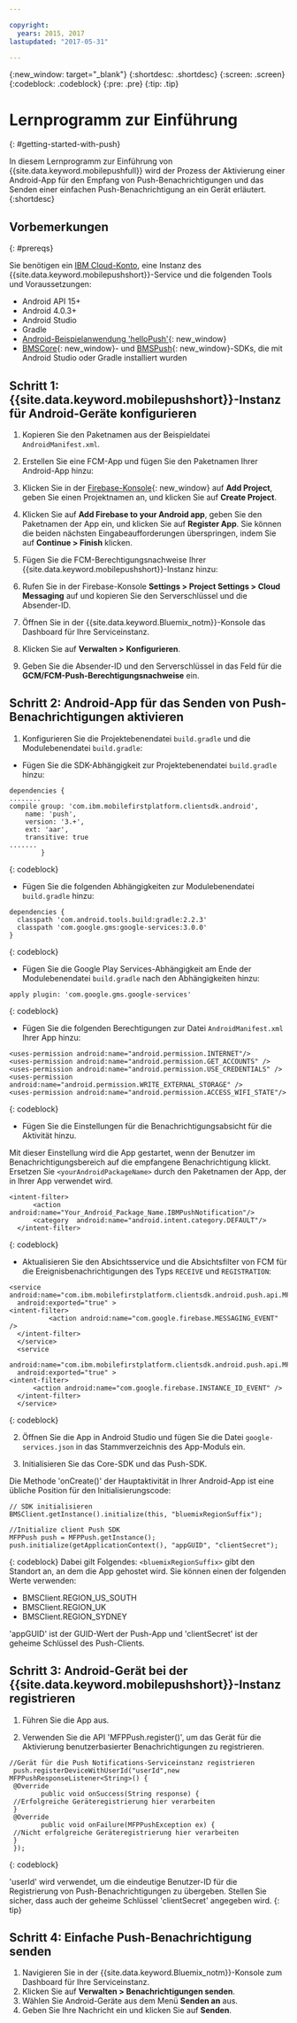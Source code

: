 ```yaml
---

copyright:
  years: 2015, 2017
lastupdated: "2017-05-31"

---
```


{:new_window: target="_blank"}
{:shortdesc: .shortdesc}
{:screen: .screen}
{:codeblock: .codeblock}
{:pre: .pre}
{:tip: .tip}

# Lernprogramm zur Einführung
{: #getting-started-with-push}

In diesem Lernprogramm zur Einführung von {{site.data.keyword.mobilepushfull}} wird der Prozess der Aktivierung einer Android-App für den Empfang von Push-Benachrichtigungen und das Senden einer einfachen Push-Benachrichtigung an ein Gerät erläutert.
{:shortdesc}

<div id="prerequisites"></div>

## Vorbemerkungen
{: #prereqs}

Sie benötigen ein [IBM Cloud-Konto](https://console.bluemix.net/registration/), eine Instanz des
{{site.data.keyword.mobilepushshort}}-Service und die folgenden Tools und Voraussetzungen:

  * Android API 15+
  * Android 4.0.3+
  * Android Studio
  * Gradle
  * [Android-Beispielanwendung 'helloPush'](https://github.com/ibm-bluemix-mobile-services/bms-samples-android-hellopush){: new_window}
  * [BMSCore](https://github.com/ibm-bluemix-mobile-services/bms-clientsdk-android-core){: new_window}- und
  [BMSPush](https://github.com/ibm-bluemix-mobile-services/bms-clientsdk-android-push){: new_window}-SDKs, die mit Android Studio oder Gradle installiert wurden

## Schritt 1: {{site.data.keyword.mobilepushshort}}-Instanz für Android-Geräte konfigurieren

1. Kopieren Sie den Paketnamen aus der Beispieldatei `AndroidManifest.xml`.

2. Erstellen Sie eine FCM-App und fügen Sie den Paketnamen Ihrer Android-App hinzu:
  1. Klicken Sie in der [Firebase-Konsole](https://console.firebase.google.com){: new_window} auf **Add Project**, geben Sie einen Projektnamen an, und klicken Sie auf **Create Project**.
  2. Klicken Sie auf **Add Firebase to your Android app**, geben Sie den Paketnamen der App ein, und klicken Sie auf **Register App**. Sie können die beiden nächsten Eingabeaufforderungen überspringen, indem Sie auf **Continue > Finish** klicken. 

3. Fügen Sie die FCM-Berechtigungsnachweise Ihrer {{site.data.keyword.mobilepushshort}}-Instanz hinzu:
  1. Rufen Sie in der Firebase-Konsole **Settings > Project Settings > Cloud Messaging** auf und kopieren Sie den Serverschlüssel und die Absender-ID.
  2. Öffnen Sie in der {{site.data.keyword.Bluemix_notm}}-Konsole das Dashboard für Ihre Serviceinstanz.
  3. Klicken Sie auf **Verwalten > Konfigurieren**.
  4. Geben Sie die Absender-ID und den Serverschlüssel in das Feld für die **GCM/FCM-Push-Berechtigungsnachweise** ein.

## Schritt 2: Android-App für das Senden von Push-Benachrichtigungen aktivieren

1. Konfigurieren Sie die Projektebenendatei `build.gradle` und die Modulebenendatei `build.gradle`:

  * Fügen Sie die SDK-Abhängigkeit zur Projektebenendatei `build.gradle` hinzu:
  
  ```
  dependencies {
  ........
  compile group: 'com.ibm.mobilefirstplatform.clientsdk.android',
      name: 'push',
      version: '3.+',
      ext: 'aar',
      transitive: true
  .......
	      }
  ```
  {: codeblock}

  * Fügen Sie die folgenden Abhängigkeiten zur Modulebenendatei `build.gradle` hinzu:
  
  ```
  dependencies {
    classpath 'com.android.tools.build:gradle:2.2.3'
    classpath 'com.google.gms:google-services:3.0.0'
  }
  ```
  {: codeblock}
  
  * Fügen Sie die Google Play Services-Abhängigkeit am Ende der Modulebenendatei `build.gradle`  nach den Abhängigkeiten hinzu:
  
  ```
  apply plugin: 'com.google.gms.google-services'
  ```
  {: codeblock}
  
  * Fügen Sie die folgenden Berechtigungen zur Datei `AndroidManifest.xml` Ihrer App hinzu:
  
  ```
  <uses-permission android:name="android.permission.INTERNET"/>
  <uses-permission android:name="android.permission.GET_ACCOUNTS" />
  <uses-permission android:name="android.permission.USE_CREDENTIALS" />
  <uses-permission android:name="android.permission.WRITE_EXTERNAL_STORAGE" />
  <uses-permission android:name="android.permission.ACCESS_WIFI_STATE"/>
  ```
  {: codeblock}
  
  * Fügen Sie die Einstellungen für die Benachrichtigungsabsicht für die Aktivität hinzu. 
  
  Mit dieser Einstellung wird die App gestartet, wenn der Benutzer im Benachrichtigungsbereich auf die empfangene Benachrichtigung klickt. Ersetzen Sie `<yourAndroidPackageName>` durch den Paketnamen der App, der in Ihrer App verwendet wird.
  
  ```
  <intent-filter>
		<action android:name="Your_Android_Package_Name.IBMPushNotification"/>
		<category  android:name="android.intent.category.DEFAULT"/>
	</intent-filter>
  ```
  {: codeblock}
  
  * Aktualisieren Sie den Absichtsservice und die Absichtsfilter von FCM für die Ereignisbenachrichtigungen des Typs `RECEIVE` und `REGISTRATION`:
  
  ```
  <service android:name="com.ibm.mobilefirstplatform.clientsdk.android.push.api.MFPPushIntentService"
    android:exported="true" >
  <intent-filter>
    	    <action android:name="com.google.firebase.MESSAGING_EVENT" />
    </intent-filter>
	</service>
	<service
    android:name="com.ibm.mobilefirstplatform.clientsdk.android.push.api.MFPPush"
    android:exported="true" >
  <intent-filter>
        <action android:name="com.google.firebase.INSTANCE_ID_EVENT" />
    </intent-filter>
	</service>
  ```
  {: codeblock}
  
2. Öffnen Sie die App in Android Studio und fügen Sie die Datei `google-services.json` in das Stammverzeichnis des App-Moduls ein.

3. Initialisieren Sie das Core-SDK und das Push-SDK. 

Die Methode 'onCreate()' der Hauptaktivität in Ihrer Android-App ist eine übliche Position für den Initialisierungscode:

```
// SDK initialisieren
BMSClient.getInstance().initialize(this, "bluemixRegionSuffix");

//Initialize client Push SDK
MFPPush push = MFPPush.getInstance();
push.initialize(getApplicationContext(), "appGUID", "clientSecret");
```
{: codeblock}
Dabei gilt Folgendes: `<bluemixRegionSuffix>` gibt den Standort an, an dem die App gehostet wird. Sie können einen der folgenden Werte verwenden:

  * BMSClient.REGION_US_SOUTH
  * BMSClient.REGION_UK
  * BMSClient.REGION_SYDNEY

'appGUID' ist der GUID-Wert der Push-App und 'clientSecret' ist der geheime Schlüssel des Push-Clients. 

## Schritt 3: Android-Gerät bei der {{site.data.keyword.mobilepushshort}}-Instanz registrieren

1. Führen Sie die App aus.

2. Verwenden Sie die API 'MFPPush.register()', um das Gerät für die Aktivierung benutzerbasierter Benachrichtigungen zu registrieren.

```
//Gerät für die Push Notifications-Serviceinstanz registrieren
 push.registerDeviceWithUserId("userId",new MFPPushResponseListener<String>() {
 @Override
		public void onSuccess(String response) {
 //Erfolgreiche Geräteregistrierung hier verarbeiten
 }
 @Override
	    public void onFailure(MFPPushException ex) {
 //Nicht erfolgreiche Geräteregistrierung hier verarbeiten
 }
 });
 ```
 {: codeblock}
 
 
 'userId' wird verwendet, um die eindeutige Benutzer-ID für die Registrierung von Push-Benachrichtigungen zu übergeben. Stellen Sie sicher, dass auch der geheime Schlüssel 'clientSecret' angegeben wird.
 {: tip}
 
 ## Schritt 4: Einfache Push-Benachrichtigung senden
 
 1. Navigieren Sie in der {{site.data.keyword.Bluemix_notm}}-Konsole zum Dashboard für Ihre Serviceinstanz.
 2. Klicken Sie auf **Verwalten > Benachrichtigungen senden**.
 3. Wählen Sie Android-Geräte aus dem Menü **Senden an** aus.
 4. Geben Sie Ihre Nachricht ein und klicken Sie auf **Senden**. 
 

